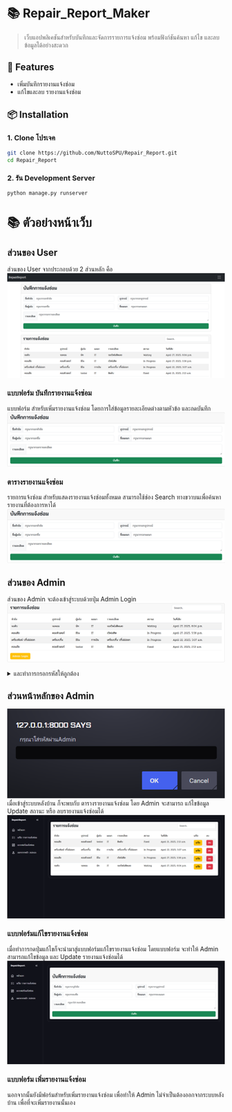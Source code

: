 # 📚 Repair_Report_Maker

> เว็บแอปพลิเคชันสำหรับบันทึกและจัดการรายการแจ้งซ่อม พร้อมฟังก์ชันค้นหา แก้ไข และลบข้อมูลได้อย่างสะดวก

## 🚀 Features

- เพิ่มบันทึกรายงานแจ้งซ่อม
- แก้ไขและลบ รายงานแจ้งซ่อม


## 📦 Installation

### 1. Clone โปรเจค
```bash
git clone https://github.com/NuttoSPU/Repair_Report.git
cd Repair_Report
```
### 2. รัน Development Server
```bash
python manage.py runserver
```

# 📚 ตัวอย่างหน้าเว็บ

## ส่วนของ User
ส่วนของ User จากประกอบด้วย 2 ส่วนหลัก คือ
![ข้อความอธิบายรูป](Readme_Img/Screenshot1.png)

### แบบฟอร์ม บันทึกรายงานแจ้งซ่อม
แบบฟอร์ม สำหรับเพิ่มรายงานแจ้งซ่อม โดยการใส่ข้อมูลรายละเอียดต่างตามหัวข้อ และกดบันทึก
![แบบฟอร์ม บันทึกรายงานแจ้งซ่อม](Readme_Img/Screenshot2.png)

### ตารางรายงานแจ้งซ่อม
รายการแจ้งซ่อม สำหรับแสดงรายงานแจ้งซ่อมทั้งหมด สามารถใช้ช่อง Search ทางขวาบนเพื่อค้นหารายงานที่ต้องการหาได้
![ตารางรายงานแจ้งซ่อม](Readme_Img/Screenshot2.png)

## ส่วนของ Admin
ส่วนของ Admin จะต้องเข้าสู่ระบบด้วยปุ่ม Admin Login 
![วิธีเข้าหน้าAdmin](Readme_Img/Screenshot3.png)
<details>
  <summary>และทำการกรอกรหัสให้ถูกต้อง</summary>(1234)
</details>

## ส่วนหน้าหลักของ Admin
![ตารางรายงานแจ้งซ่อมของ Admin](Readme_Img/Screenshot4.png)
เมื่อเข้าสู่ระบบหลังบ้าน ก็จะพบกับ ตารางรายงานแจ้งซ่อม โดย Admin จะสามารถ แก้ไขข้อมูล Update สถานะ หรือ ลบรายงานแจ้งซ่อมได้
![ตารางรายงานแจ้งซ่อมของ Admin](Readme_Img/Screenshot5.png)
### แบบฟอร์มแก้ไขรายงานแจ้งซ่อม
เมื่อทำการกดปุ่มแก้ไขก็จะนำมาสู่แบบฟอร์มแก้ไขรายงานแจ้งซ่อม
โดยแบบฟอร์ม จะทำให้ Admin สามารถแก้ไขข้อมูล และ Update รายงานแจ้งซ่อมได้
![แบบฟอร์มแก้ไขข้อมูลรายงานแจ้งซ่อม Admin](Readme_Img/Screenshot6.png)
### แบบฟอร์ม เพิ่มรายงานแจ้งซ่อม
นอกจากนั้นยังมีฟอร์มสำหรับเพิ่มรายงานแจ้งซ่อม เพื่อทำให้ Admin ไม่จำเป็นต้องออกจากระบบหลังบ้าน เพื่อที่จะเพิ่มรายงานนั้นเอง
